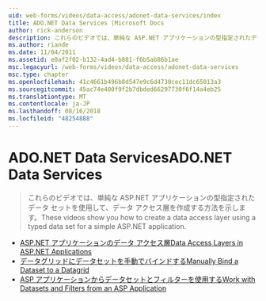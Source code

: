 ```yaml
---
uid: web-forms/videos/data-access/adonet-data-services/index
title: ADO.NET Data Services |Microsoft Docs
author: rick-anderson
description: これらのビデオでは、単純な ASP.NET アプリケーションの型指定されたデータ セットを使用して、データ アクセス層を作成する方法を示します。
ms.author: riande
ms.date: 11/04/2011
ms.assetid: e0af2f02-b132-4ad4-b881-f6b5ab86b1ae
msc.legacyurl: /web-forms/videos/data-access/adonet-data-services
msc.type: chapter
ms.openlocfilehash: 41c4661b496b8d547e9c6d4730cec11dc65013a3
ms.sourcegitcommit: 45ac74e400f9f2b7dbded66297730f6f14a4eb25
ms.translationtype: MT
ms.contentlocale: ja-JP
ms.lasthandoff: 08/16/2018
ms.locfileid: "48254888"
---
```

<a name="adonet-data-services"></a><span data-ttu-id="e0c8f-103">ADO.NET Data Services</span><span class="sxs-lookup"><span data-stu-id="e0c8f-103">ADO.NET Data Services</span></span>
====================
> <span data-ttu-id="e0c8f-104">これらのビデオでは、単純な ASP.NET アプリケーションの型指定されたデータ セットを使用して、データ アクセス層を作成する方法を示します。</span><span class="sxs-lookup"><span data-stu-id="e0c8f-104">These videos show you how to create a data access layer using a typed data set for a simple ASP.NET application.</span></span>


- [<span data-ttu-id="e0c8f-105">ASP.NET アプリケーションのデータ アクセス層</span><span class="sxs-lookup"><span data-stu-id="e0c8f-105">Data Access Layers in ASP.NET Applications</span></span>](data-access-layers-in-aspnet-applications.md)
- [<span data-ttu-id="e0c8f-106">データグリッドにデータセットを手動でバインドする</span><span class="sxs-lookup"><span data-stu-id="e0c8f-106">Manually Bind a Dataset to a Datagrid</span></span>](how-to-manually-bind-a-dataset-to-a-datagrid.md)
- [<span data-ttu-id="e0c8f-107">ASP アプリケーションからデータセットとフィルターを使用する</span><span class="sxs-lookup"><span data-stu-id="e0c8f-107">Work with Datasets and Filters from an ASP Application</span></span>](how-to-work-with-datasets-and-filters-from-an-asp-application.md)
